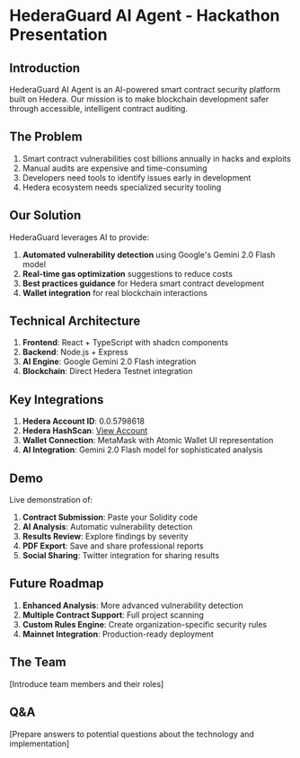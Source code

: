 # HederaGuard AI Agent - Hackathon Presentation

## Introduction

HederaGuard AI Agent is an AI-powered smart contract security platform built on Hedera. Our mission is to make blockchain development safer through accessible, intelligent contract auditing.

## The Problem

1. Smart contract vulnerabilities cost billions annually in hacks and exploits
2. Manual audits are expensive and time-consuming
3. Developers need tools to identify issues early in development
4. Hedera ecosystem needs specialized security tooling

## Our Solution

HederaGuard leverages AI to provide:

1. **Automated vulnerability detection** using Google's Gemini 2.0 Flash model
2. **Real-time gas optimization** suggestions to reduce costs
3. **Best practices guidance** for Hedera smart contract development
4. **Wallet integration** for real blockchain interactions

## Technical Architecture

1. **Frontend**: React + TypeScript with shadcn components
2. **Backend**: Node.js + Express
3. **AI Engine**: Google Gemini 2.0 Flash integration
4. **Blockchain**: Direct Hedera Testnet integration

## Key Integrations

1. **Hedera Account ID**: 0.0.5798618
2. **Hedera HashScan**: [View Account](https://hashscan.io/testnet/account/0.0.5798618?ps=1&pr=1&pa=1&pf=1&ph=1&pt=1&pc=1&pn=1&p2=1&p3=1&p1=1&k1=1743431620.578161000)
3. **Wallet Connection**: MetaMask with Atomic Wallet UI representation
4. **AI Integration**: Gemini 2.0 Flash model for sophisticated analysis

## Demo

Live demonstration of:

1. **Contract Submission**: Paste your Solidity code
2. **AI Analysis**: Automatic vulnerability detection
3. **Results Review**: Explore findings by severity
4. **PDF Export**: Save and share professional reports
5. **Social Sharing**: Twitter integration for sharing results

## Future Roadmap

1. **Enhanced Analysis**: More advanced vulnerability detection
2. **Multiple Contract Support**: Full project scanning
3. **Custom Rules Engine**: Create organization-specific security rules
4. **Mainnet Integration**: Production-ready deployment

## The Team

[Introduce team members and their roles]

## Q&A

[Prepare answers to potential questions about the technology and implementation]
